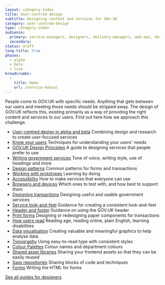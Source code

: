 ```yaml
---
layout: category-index
title: User-centred design
subtitle: Designing content and services for GOV.UK
category: user-centred-design
type: category-index
audience:
  primary: service-managers, designers, delivery-managers, web-ops, developers, tech-archs, performance-analysts, user-researchers, qa, content-designers
  secondary:
status: draft
long-title: true
phases:
  - alpha
  - beta
  - live
breadcrumbs:
  -
    title: Home
    url: /service-manual
---
```


People come to GOV.UK with specific needs. Anything that gets between our users and meeting those needs should be stripped away. The design of GOV.UK reflects this, existing primarily as a way of providing the right content and services to our users. Find out here how we approach this challenge.

<ul class="link-list">
  <li><a href="/service-manual/user-centred-design/user-centred-design-alpha-beta">User-centred design in alpha and beta</a> Combining design and research to create user-focused services</li>
  <li><a href="/service-manual/user-centred-design/know-your-users">Know your users</a> Techniques for understanding your users' needs</li>
  <li><a href="https://www.gov.uk/design-principles">GOV.UK Design Principles</a>  A guide to designing services that people prefer to use</li>
  <li><a href="/service-manual/content-designers/transactions-style-guide">Writing government services</a> Tone of voice, writing style, use of headings and more</li><li><a href="/service-manual/user-centred-design/resources/patterns/index.html">Design patterns</a> Common patterns for forms and transactions</li>
  <li><a href="/service-manual/user-centred-design/working-with-prototypes">Working with prototypes</a> Learning by doing</li>
  <li><a href="/service-manual/user-centred-design/accessibility">Accessibility</a> How to make services that everyone can use</li>
  <li><a href="/service-manual/user-centred-design/browsers-and-devices">Browsers and devices</a> Which ones to test with, and how best to support them</li>
  <li><a href="/service-manual/user-centred-design/resources/writing-for-transactions">Designing transactions</a> Designing useful and usable government services</li>
  <li><a href="/service-manual/user-centred-design/service-look-and-feel">Service look-and-feel</a> Guidance for creating a consistent look-and-feel</li>
  <li><a href="/service-manual/user-centred-design/resources/header-footer">Header and footer</a> Guidance on using the GOV.UK header</li>
  <li><a href="/service-manual/user-centred-design/print-forms">Print forms</a> Designing or redesigning paper components for transactions</li>
  <li><a href="/service-manual/user-centred-design/how-users-read">How users read</a> Reading age, reading online, plain English, learning disabilities</li>
  <li><a href="/service-manual/user-centred-design/data-visualisation">Data visualisation</a> Creating valuable and meaningful graphics to help analyse data</li>
  <li><a href="/service-manual/user-centred-design/resources/typography">Typography</a> Using easy-to-read type with consistent styles</li>
  <li><a href="/service-manual/user-centred-design/resources/colour-palettes">Colour Palettes</a> Colour names and department colours</li>
  <li><a href="/service-manual/user-centred-design/resources/shared-asset-libraries">Shared asset libraries</a> Sharing your frontend assets so that they can be easily reused</li>
  <li><a href="/service-manual/user-centred-design/resources/sass-repositories">Sass repositories</a> Sharing blocks of code and techniques</li>
  <li><a href="/service-manual/user-centred-design/resources/forms">Forms</a> Writing the HTML for forms</li>
</ul>

[See all guides for designers](/service-manual/designers)
